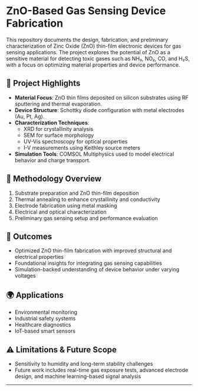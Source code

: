 # ZnO-Based Gas Sensing Device Fabrication

This repository documents the design, fabrication, and preliminary characterization of Zinc Oxide (ZnO) thin-film electronic devices for gas sensing applications. The project explores the potential of ZnO as a sensitive material for detecting toxic gases such as NH₃, NO₂, CO, and H₂S, with a focus on optimizing material properties and device performance.

## 📌 Project Highlights

- **Material Focus**: ZnO thin films deposited on silicon substrates using RF sputtering and thermal evaporation.
- **Device Structure**: Schottky diode configuration with metal electrodes (Au, Pt, Ag).
- **Characterization Techniques**:
  - XRD for crystallinity analysis
  - SEM for surface morphology
  - UV-Vis spectroscopy for optical properties
  - I-V measurements using Keithley source meters
- **Simulation Tools**: COMSOL Multiphysics used to model electrical behavior and charge transport.

## 🔬 Methodology Overview

1. Substrate preparation and ZnO thin-film deposition
2. Thermal annealing to enhance crystallinity and conductivity
3. Electrode fabrication using metal masking
4. Electrical and optical characterization
5. Preliminary gas sensing setup and performance evaluation

## 🚀 Outcomes

- Optimized ZnO thin-film fabrication with improved structural and electrical properties
- Foundational insights for integrating gas sensing capabilities
- Simulation-backed understanding of device behavior under varying voltages

## 🌍 Applications

- Environmental monitoring
- Industrial safety systems
- Healthcare diagnostics
- IoT-based smart sensors

## ⚠️ Limitations & Future Scope

- Sensitivity to humidity and long-term stability challenges
- Future work includes real-time gas exposure tests, advanced electrode design, and machine learning-based signal analysis

---
